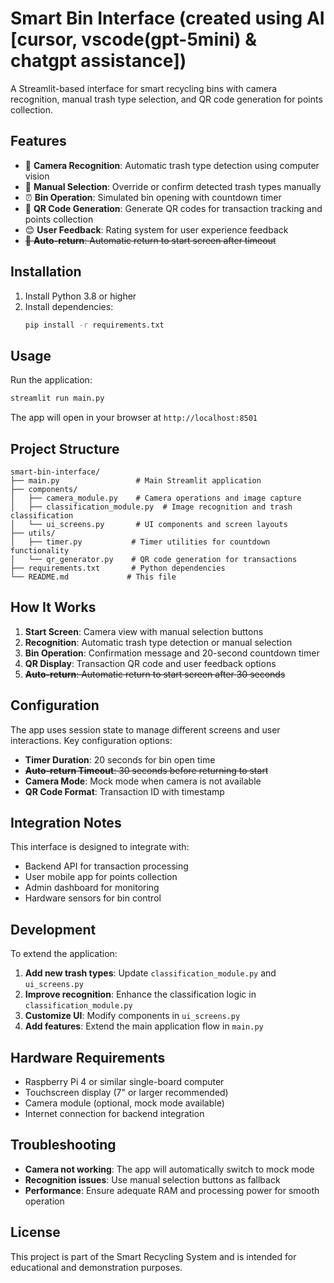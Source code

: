 # Smart Bin Interface (created using AI [cursor, vscode(gpt-5mini) & chatgpt assistance])

A Streamlit-based interface for smart recycling bins with camera recognition, manual trash type selection, and QR code generation for points collection.

## Features

- 📸 **Camera Recognition**: Automatic trash type detection using computer vision
- 🎯 **Manual Selection**: Override or confirm detected trash types manually
- ⏰ **Bin Operation**: Simulated bin opening with countdown timer
- 📱 **QR Code Generation**: Generate QR codes for transaction tracking and points collection
- 😊 **User Feedback**: Rating system for user experience feedback
- ~~🔄 **Auto-return**: Automatic return to start screen after timeout~~

## Installation

1. Install Python 3.8 or higher
2. Install dependencies:
   ```bash
   pip install -r requirements.txt
   ```

## Usage

Run the application:
```bash
streamlit run main.py
```

The app will open in your browser at `http://localhost:8501`

## Project Structure

```
smart-bin-interface/
├── main.py                 # Main Streamlit application
├── components/
│   ├── camera_module.py    # Camera operations and image capture
│   ├── classification_module.py  # Image recognition and trash classification
│   └── ui_screens.py       # UI components and screen layouts
├── utils/
│   ├── timer.py           # Timer utilities for countdown functionality
│   └── qr_generator.py    # QR code generation for transactions
├── requirements.txt       # Python dependencies
└── README.md             # This file
```

## How It Works

1. **Start Screen**: Camera view with manual selection buttons
2. **Recognition**: Automatic trash type detection or manual selection
3. **Bin Operation**: Confirmation message and 20-second countdown timer
4. **QR Display**: Transaction QR code and user feedback options
5. ~~**Auto-return**: Automatic return to start screen after 30 seconds~~

## Configuration

The app uses session state to manage different screens and user interactions. Key configuration options:

- **Timer Duration**: 20 seconds for bin open time
- ~~**Auto-return Timeout**: 30 seconds before returning to start~~
- **Camera Mode**: Mock mode when camera is not available
- **QR Code Format**: Transaction ID with timestamp

## Integration Notes

This interface is designed to integrate with:
- Backend API for transaction processing
- User mobile app for points collection
- Admin dashboard for monitoring
- Hardware sensors for bin control

## Development

To extend the application:

1. **Add new trash types**: Update `classification_module.py` and `ui_screens.py`
2. **Improve recognition**: Enhance the classification logic in `classification_module.py`
3. **Customize UI**: Modify components in `ui_screens.py`
4. **Add features**: Extend the main application flow in `main.py`

## Hardware Requirements

- Raspberry Pi 4 or similar single-board computer
- Touchscreen display (7" or larger recommended)
- Camera module (optional, mock mode available)
- Internet connection for backend integration

## Troubleshooting

- **Camera not working**: The app will automatically switch to mock mode
- **Recognition issues**: Use manual selection buttons as fallback
- **Performance**: Ensure adequate RAM and processing power for smooth operation

## License

This project is part of the Smart Recycling System and is intended for educational and demonstration purposes.

